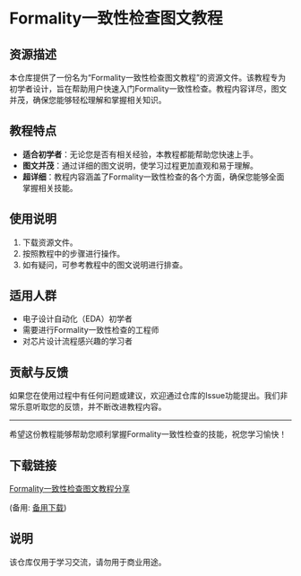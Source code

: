 # Formality一致性检查图文教程

## 资源描述
本仓库提供了一份名为“Formality一致性检查图文教程”的资源文件。该教程专为初学者设计，旨在帮助用户快速入门Formality一致性检查。教程内容详尽，图文并茂，确保您能够轻松理解和掌握相关知识。

## 教程特点
- **适合初学者**：无论您是否有相关经验，本教程都能帮助您快速上手。
- **图文并茂**：通过详细的图文说明，使学习过程更加直观和易于理解。
- **超详细**：教程内容涵盖了Formality一致性检查的各个方面，确保您能够全面掌握相关技能。

## 使用说明
1. 下载资源文件。
2. 按照教程中的步骤进行操作。
3. 如有疑问，可参考教程中的图文说明进行排查。

## 适用人群
- 电子设计自动化（EDA）初学者
- 需要进行Formality一致性检查的工程师
- 对芯片设计流程感兴趣的学习者

## 贡献与反馈
如果您在使用过程中有任何问题或建议，欢迎通过仓库的Issue功能提出。我们非常乐意听取您的反馈，并不断改进教程内容。

---

希望这份教程能够帮助您顺利掌握Formality一致性检查的技能，祝您学习愉快！

## 下载链接
[Formality一致性检查图文教程分享](https://pan.quark.cn/s/0ef3dadceee8) 

(备用: [备用下载](https://pan.baidu.com/s/12HvX-KPv26GMbKb4Yjovug?pwd=1234))

## 说明

该仓库仅用于学习交流，请勿用于商业用途。
